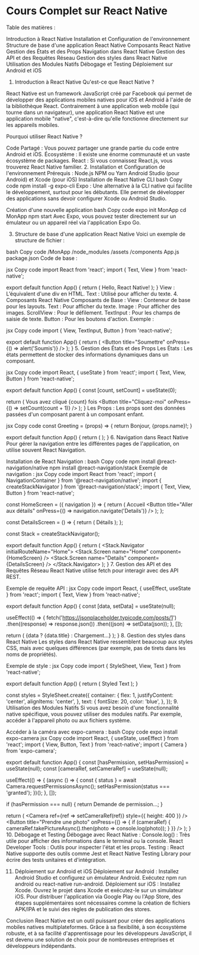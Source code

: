 # Cours Complet sur React Native

Table des matières :

Introduction à React Native
Installation et Configuration de l'environnement
Structure de base d'une application React Native
Composants React Native
Gestion des États et des Props
Navigation dans React Native
Gestion des API et des Requêtes Réseau
Gestion des styles dans React Native
Utilisation des Modules Natifs
Débogage et Testing
Déploiement sur Android et iOS
1. Introduction à React Native
Qu'est-ce que React Native ?

React Native est un framework JavaScript créé par Facebook qui permet de développer des applications mobiles natives pour iOS et Android à l'aide de la bibliothèque React. Contrairement à une application web mobile (qui tourne dans un navigateur), une application React Native est une application mobile "native", c'est-à-dire qu'elle fonctionne directement sur les appareils mobiles.

Pourquoi utiliser React Native ?

Code Partagé : Vous pouvez partager une grande partie du code entre Android et iOS.
Écosystème : Il existe une énorme communauté et un vaste écosystème de packages.
React : Si vous connaissez React.js, vous trouverez React Native familier.
2. Installation et Configuration de l'environnement
Prérequis :
Node.js
NPM ou Yarn
Android Studio (pour Android) et Xcode (pour iOS)
Installation de React Native CLI
bash
Copy code
npm install -g expo-cli
Expo : Une alternative à la CLI native qui facilite le développement, surtout pour les débutants. Elle permet de développer des applications sans devoir configurer Xcode ou Android Studio.

Création d'une nouvelle application
bash
Copy code
expo init MonApp
cd MonApp
npm start
Avec Expo, vous pouvez tester directement sur un émulateur ou un appareil réel via l'application Expo Go.

3. Structure de base d'une application React Native
Voici un exemple de structure de fichier :

bash
Copy code
/MonApp
  /node_modules
  /assets
  /components
  App.js
  package.json
Code de base :

jsx
Copy code
import React from 'react';
import { Text, View } from 'react-native';

export default function App() {
  return (
    <View>
      <Text>Hello, React Native!</Text>
    </View>
  );
}
View : L’équivalent d'une div en HTML.
Text : Utilisé pour afficher du texte.
4. Composants React Native
Composants de Base :
View : Conteneur de base pour les layouts.
Text : Pour afficher du texte.
Image : Pour afficher des images.
ScrollView : Pour le défilement.
TextInput : Pour les champs de saisie de texte.
Button : Pour les boutons d'action.
Exemple :

jsx
Copy code
import { View, TextInput, Button } from 'react-native';

export default function App() {
  return (
    <View>
      <TextInput placeholder="Entrez votre nom" />
      <Button title="Soumettre" onPress={() => alert('Soumis')} />
    </View>
  );
}
5. Gestion des États et des Props
Les États :
Les états permettent de stocker des informations dynamiques dans un composant.

jsx
Copy code
import React, { useState } from 'react';
import { Text, View, Button } from 'react-native';

export default function App() {
  const [count, setCount] = useState(0);

  return (
    <View>
      <Text>Vous avez cliqué {count} fois</Text>
      <Button title="Cliquez-moi" onPress={() => setCount(count + 1)} />
    </View>
  );
}
Les Props :
Les props sont des données passées d'un composant parent à un composant enfant.

jsx
Copy code
const Greeting = (props) => {
  return <Text>Bonjour, {props.name}!</Text>;
}

export default function App() {
  return (
    <View>
      <Greeting name="Alice" />
      <Greeting name="Bob" />
    </View>
  );
}
6. Navigation dans React Native
Pour gérer la navigation entre les différentes pages de l'application, on utilise souvent React Navigation.

Installation de React Navigation :
bash
Copy code
npm install @react-navigation/native
npm install @react-navigation/stack
Exemple de navigation :
jsx
Copy code
import React from 'react';
import { NavigationContainer } from '@react-navigation/native';
import { createStackNavigator } from '@react-navigation/stack';
import { Text, View, Button } from 'react-native';

const HomeScreen = ({ navigation }) => {
  return (
    <View>
      <Text>Accueil</Text>
      <Button title="Aller aux détails" onPress={() => navigation.navigate('Details')} />
    </View>
  );
};

const DetailsScreen = () => {
  return (
    <View>
      <Text>Détails</Text>
    </View>
  );
};

const Stack = createStackNavigator();

export default function App() {
  return (
    <NavigationContainer>
      <Stack.Navigator initialRouteName="Home">
        <Stack.Screen name="Home" component={HomeScreen} />
        <Stack.Screen name="Details" component={DetailsScreen} />
      </Stack.Navigator>
    </NavigationContainer>
  );
}
7. Gestion des API et des Requêtes Réseau
React Native utilise fetch pour interagir avec des API REST.

Exemple de requête API :
jsx
Copy code
import React, { useEffect, useState } from 'react';
import { Text, View } from 'react-native';

export default function App() {
  const [data, setData] = useState(null);

  useEffect(() => {
    fetch('https://jsonplaceholder.typicode.com/posts/1')
      .then((response) => response.json())
      .then((json) => setData(json));
  }, []);

  return (
    <View>
      {data ? <Text>{data.title}</Text> : <Text>Chargement...</Text>}
    </View>
  );
}
8. Gestion des styles dans React Native
Les styles dans React Native ressemblent beaucoup aux styles CSS, mais avec quelques différences (par exemple, pas de tirets dans les noms de propriétés).

Exemple de style :
jsx
Copy code
import { StyleSheet, View, Text } from 'react-native';

export default function App() {
  return (
    <View style={styles.container}>
      <Text style={styles.text}>Styled Text</Text>
    </View>
  );
}

const styles = StyleSheet.create({
  container: {
    flex: 1,
    justifyContent: 'center',
    alignItems: 'center',
  },
  text: {
    fontSize: 20,
    color: 'blue',
  },
});
9. Utilisation des Modules Natifs
Si vous avez besoin d'une fonctionnalité native spécifique, vous pouvez utiliser des modules natifs. Par exemple, accéder à l'appareil photo ou aux fichiers système.

Accéder à la caméra avec expo-camera :
bash
Copy code
expo install expo-camera
jsx
Copy code
import React, { useState, useEffect } from 'react';
import { View, Button, Text } from 'react-native';
import { Camera } from 'expo-camera';

export default function App() {
  const [hasPermission, setHasPermission] = useState(null);
  const [cameraRef, setCameraRef] = useState(null);

  useEffect(() => {
    (async () => {
      const { status } = await Camera.requestPermissionsAsync();
      setHasPermission(status === 'granted');
    })();
  }, []);

  if (hasPermission === null) {
    return <Text>Demande de permission...</Text>;
  }

  return (
    <View>
      <Camera ref={ref => setCameraRef(ref)} style={{ height: 400 }} />
      <Button title="Prendre une photo" onPress={() => {
        if (cameraRef) {
          cameraRef.takePictureAsync().then(photo => console.log(photo));
        }
      }} />
    </View>
  );
}
10. Débogage et Testing
Débogage avec React Native :
Console.log() : Très utile pour afficher des informations dans le terminal ou la console.
React Developer Tools : Outils pour inspecter l'état et les props.
Testing :
React Native supporte des outils comme Jest et React Native Testing Library pour écrire des tests unitaires et d'intégration.

11. Déploiement sur Android et iOS
Déploiement sur Android :
Installez Android Studio et configurez un émulateur Android.
Exécutez npm run android ou react-native run-android.
Déploiement sur iOS :
Installez Xcode.
Ouvrez le projet dans Xcode et exécutez-le sur un simulateur iOS.
Pour distribuer l'application via Google Play ou l'App Store, des étapes supplémentaires sont nécessaires comme la création de fichiers APK/IPA et le suivi des règles de publication des stores.

Conclusion
React Native est un outil puissant pour créer des applications mobiles natives multiplateformes. Grâce à sa flexibilité, à son écosystème robuste, et à sa facilité d'apprentissage pour les développeurs JavaScript, il est devenu une solution de choix pour de nombreuses entreprises et développeurs indépendants.
